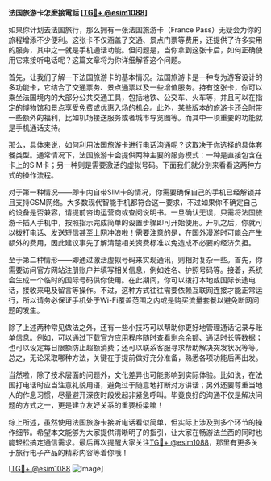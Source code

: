 **法国旅游卡怎麽接電話 [[TG💪+ @esim1088](https://t.me/s/esim1088)]**

如果你计划去法国旅行，那么拥有一张法国旅游卡（France Pass）无疑会为你的旅程增添不少便利。这张卡不仅涵盖了交通、景点门票等费用，还提供了许多实用的服务，其中之一就是手机通话功能。但问题是，当你拿到这张卡后，如何正确使用它来接听电话呢？这篇文章将为你详细解答这个问题。

首先，让我们了解一下法国旅游卡的基本情况。法国旅游卡是一种专为游客设计的多功能卡，它结合了交通票务、景点通票以及一些增值服务。持有这张卡，你可以乘坐法国境内的大部分公共交通工具，包括地铁、公交车、火车等，并且可以在指定的博物馆和景点享受免费或优惠入场的机会。此外，某些版本的旅游卡还会附带一些额外的福利，比如机场接送服务或者城市导览图等。而其中一项重要的功能就是手机通话支持。

那么，具体来说，如何利用法国旅游卡进行电话沟通呢？这取决于你选择的具体套餐类型。通常情况下，法国旅游卡会提供两种主要的服务模式：一种是直接包含在卡上的SIM卡；另一种则是需要激活的虚拟号码。下面我们就分别来看看这两种方式的操作流程。

对于第一种情况——即卡内自带SIM卡的情况，你需要确保自己的手机已经解锁并且支持GSM网络。大多数现代智能手机都符合这一要求，不过如果你不确定自己的设备是否兼容，请提前咨询运营商或查阅说明书。一旦确认无误，只需将法国旅游卡插入手机中，按照指示完成简单的设置步骤即可开始使用。开机之后，你就可以拨打电话、发送短信甚至上网冲浪啦！需要注意的是，在国外漫游时可能会产生额外的费用，因此建议事先了解清楚相关资费标准以免造成不必要的经济负担。

至于第二种情形——即通过激活虚拟号码来实现通讯，则相对复杂一些。首先，你需要访问官方网站注册账户并填写相关信息，例如姓名、护照号码等。接着，系统会生成一个临时的国际号码供你使用。在此期间，你可以拨打本地或国际长途电话，接收来电及留言等操作。不过，这种方式往往需要依赖互联网连接才能正常运行，所以请务必保证手机处于Wi-Fi覆盖范围之内或是购买流量套餐以避免断网问题的发生。

除了上述两种常见做法之外，还有一些小技巧可以帮助你更好地管理通话记录与账单信息。例如，可以通过下载官方应用程序随时查看剩余余额、通话时长等数据；也可以设定每日限额防止超额消费；还可以联系客服寻求帮助解决突发状况等等。总之，无论采取哪种方法，关键在于提前做好充分准备，熟悉各项功能后再出发。

当然啦，除了技术层面的问题外，文化差异也可能影响到实际体验。比如说，在法国打电话时应当注意礼貌用语，避免过于随意地打断对方讲话；另外还要尊重当地人的作息习惯，尽量避开深夜时段发起非紧急呼叫。毕竟良好的沟通不仅是解决问题的方式之一，更是建立友好关系的重要桥梁嘛！

综上所述，虽然使用法国旅游卡接听电话看似简单，但实际上涉及到多个环节的操作细节。希望本文能够为大家提供清晰明了的指引，让大家在畅游法兰西的同时也能轻松搞定通信需求。最后再次提醒大家关注[TG💪+ @esim1088](https://t.me/s/esim1088)，那里有更多关于旅行电子产品的精彩内容等着你哦！

[[TG💪+ @esim1088](https://t.me/s/esim1088) ![Image](https://i.postimg.cc/4NQfJmqS/Snipaste-2025-05-13-00-14-12.png)]